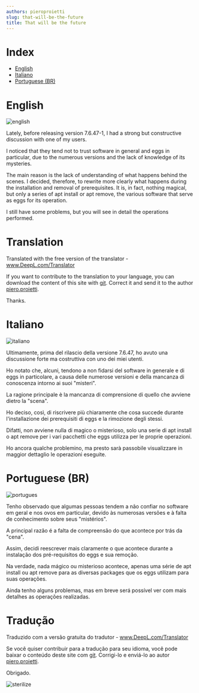 ```yaml
---
authors: pieroproietti
slug: that-will-be-the-future
title: That will be the future
---
```


# Index
* [English](#English)
* [Italiano](#Italiano)
* [Portuguese (BR)](#Portuguese-BR)


# English
![english](/images/flags/english.png)

Lately, before releasing version 7.6.47-1, I had a strong but constructive discussion with one of my users. 

I noticed that they tend not to trust software in general and eggs in particular, due to the numerous versions and the lack of knowledge of its mysteries.

The main reason is the lack of understanding of what happens behind the scenes. I decided, therefore, to rewrite more clearly what happens during the installation and removal of prerequisites. It is, in fact, nothing magical, but only a series of apt install or apt remove, the various software that serve as eggs for its operation.

I still have some problems, but you will see in detail the operations performed.

# Translation
Translated with the free version of the translator - www.DeepL.com/Translator 

If you want to contribute to the translation to your language, you can download the content of this site with [git](https://github.com/pieroproietti/penguins-blog). Correct it and send it to the author [piero.proietti](mailto://piero.proietti@gmail.com).

Thanks.

# Italiano
![italiano](/images/flags/italian.webp)

Ultimamente, prima del rilascio della versione 7.6.47, ho avuto una discussione forte ma costruttiva con uno dei miei utenti.

Ho notato che, alcuni, tendono a non fidarsi del software in generale e di eggs in particolare, a causa delle numerose versioni e della mancanza di conoscenza intorno ai suoi "misteri".

La ragione principale è la mancanza di comprensione di quello che avviene dietro la "scena".

Ho deciso, così, di riscrivere più chiaramente che cosa succede durante l'installazione dei prerequisiti di eggs e la rimozione degli stessi.

Difatti, non avviene nulla di magico o misterioso, solo una serie di apt install o apt remove per i vari pacchetti che eggs utilizza per le proprie operazioni.

Ho ancora qualche problemino, ma presto sarà passobile visualizzare in maggior dettaglio le operazioni eseguite.

# Portuguese (BR)

![portugues](/images/flags/portugues.png)

Tenho observado que algumas pessoas tendem a não confiar no software em geral e nos ovos em particular, devido às numerosas versões e à falta de conhecimento sobre seus "mistérios".

A principal razão é a falta de compreensão do que acontece por trás da "cena".

Assim, decidi reescrever mais claramente o que acontece durante a instalação dos pré-requisitos do eggs e sua remoção.

Na verdade, nada mágico ou misterioso acontece, apenas uma série de apt install ou apt remove para as diversas packages que os eggs utilizam para suas operações.

Ainda tenho alguns problemas, mas em breve será possível ver com mais detalhes as operações realizadas.

# Tradução
Traduzido com a versão gratuita do tradutor - www.DeepL.com/Translator 

Se você quiser contribuir para a tradução para seu idioma, você pode baixar o conteúdo deste site com [git](https://github.com/pieroproietti/penguins-blog). Corrigi-lo e enviá-lo ao autor [piero.proietti](mailto://piero.proietti@gmail.com).

Obrigado.

![sterilize](/images/sterilize.png)
